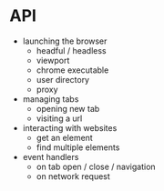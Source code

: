 # API

* launching the browser
  * headful / headless
  * viewport
  * chrome executable
  * user directory
  * proxy
* managing tabs
  * opening new tab
  * visiting a url
* interacting with websites
  * get an element
  * find multiple elements
* event handlers
  * on tab open / close / navigation
  * on network request

